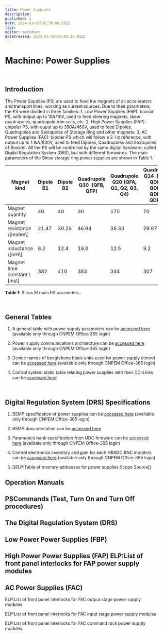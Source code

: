 ```yaml
---
title: Power Supplies
description: 
published: 1
date: 2024-03-05T16:39:08.595Z
tags: 
editor: markdown
dateCreated: 2024-03-04T20:05:36.912Z
---
```


# Machine: Power Supplies 

<br />

## Introduction

The Power Supplies (PS) are used to feed the magnets of all accelerators and transport lines, working as current sources. Due to their parameters, the PS were divided in three families: 1. Low Power Supplies (FBP): bipolar PS, with output up to 10A/10V, used to feed steering magnets, skew quadrupoles, quadrupole trim coils, etc. 2. High Power Supplies (FAP): unipolar PS, with ouput up to 350A/460V, used to feed Dipoles, Quadrupoles and Sextupoles of Storage Ring and other magnets. 3. AC Power Supplies (FAC): bipolar PS which will follow a 2-Hz reference, with output up to 1.1kA/800V, used to feed Dipoles, Quadrupoles and Sextupoles of Booster. All the PS will be controlled by the same digital hardware, called Digital Regulation System (DRS), but with different firmwares. The main parameters of the Sirius storage ring power supplies are shown in Table 1.

| Magnet kind | Dipole B1 | Dipole B2 | Quadrupole Q30  (QFB, QFP) | Quadrupole Q20  (QFA, Q1, Q2, Q3, Q4) | Quadrupole Q14  (QDA, QDB1, QDB2, QDP1, QDP2) | Sextupoles |
| --- | --- | --- | --- | --- | --- | --- |
| Magnet quantity | 40 | 40 | 30 | 170 | 70 | 280 |
| Magnet resistance \\\[mohm\\\] | 21.47 | 30.26 | 46.94 | 36.33 | 29.97 | 35.22 |
| Magnet inductance \\\[mH\\\] | 8.2 | 12.4 | 18.0 | 12.5 | 9.2 | 4.6 |
| Magnet time constant \\\[ms\\\] | 382 | 410 | 383 | 344 | 307 | 131 |

**Table 1**: Sirius SI main PS parameters.

<br />

## General Tables

1. A general table with power supply parameters can be [accessed here](https://cnpemcamp.sharepoint.com/:x:/s/ELP/EaXHkq-swT5Fh3xcsyfzOZYBXkQeKtMJdefVicC7ixPrGA?e=kfB2EK) (available only through CNPEM Office-365 login)

2. Power supply communications architecture can be [accessed here](https://cnpemcamp.sharepoint.com/:b:/s/ELP/EX-JCc1IeEJIlHcrdO8KM8oB-ubBj70SJ_vJrMppO3eNqg?e=fhZDea) (available only through CNPEM Office-365 login)

3. Device names of beaglebone black units used for power supply control can be [accessed here](https://docs.google.com/spreadsheets/d/11s11bqsI3l0wYF6fTtViMb_c2Ei8N1JVJgPSj-4318M/edit#gid=0) (available only through CNPEM Office-365 login)

4. Control system static table relating power supplies with their DC-Links can be [accessed here](http://10.0.38.42/control-system-constants/pwrsupply/bsmp-dclink.txt)

<br />

## Digital Regulation System (DRS) Specifications

1. BSMP specification of power supplies can be [accessed here](https://cnpemcamp.sharepoint.com/:x:/s/sei/EdwpNtZ1QItBlvEjc5j_REcBspYu9GkjKm64YNPe8026_Q?e=FDM0L6) (available only through CNPEM Office-365 login)

2. BSMP documentation can be [accessed here](https://github.com/lnls-sirius/libbsmp/blob/master/doc/protocol_v2-30_en_US.pdf)

3. Parameters bank specification from UDC firmware can be [accessed here](https://cnpemcamp.sharepoint.com/:x:/s/sei/EVsxmc1S2ylMhxGyE5-5oCoBq9jJeH2PzsrV10rLivgQUA?e=J6a0Vn) (available only through CNPEM Office-365 login)

4. Control electronics inventory and gain for each HRADC BNC monitors can be [accessed here](https://cnpemcamp.sharepoint.com/:x:/s/sei/EaAeezMA8i1Hm8MHQzqVaEABG2J15RDl3fdHqNfVvZBn6w?e=6b1BKl) (available only through CNPEM Office-365 login)

5. [[ELP:Table of memory addresses for power supplies Scope Source]]

## Operation Manuals

## PSCommands (Test, Turn On and Turn Off procedures)

## The Digital Regulation System (DRS)

## Low Power Power Supplies (FBP)

## High Power Power Supplies (FAP) ELP:List of front panel interlocks for FAP power supply modules

## AC Power Supplies (FAC)

ELP:List of front panel interlocks for FAC output stage power supply modules

ELP:List of front panel interlocks for FAC input stage power supply modules

ELP:List of front panel interlocks for FAC command rack power supply modules